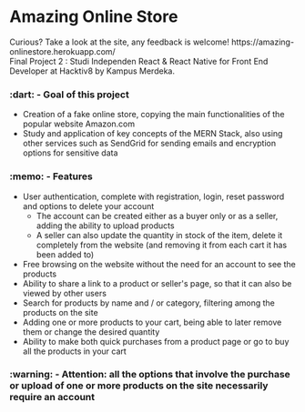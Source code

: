 <h1>Amazing Online Store</h1>
<div>Curious? Take a look at the site, any feedback is welcome! https://amazing-onlinestore.herokuapp.com/</div>
Final Project 2 : Studi Independen React & React Native for Front End Developer at Hacktiv8 by Kampus Merdeka.

<h3>:dart: - Goal of this project</h3>
<ul>
  <li>Creation of a fake online store, copying the main functionalities of the popular website Amazon.com</li>
  <li>Study and application of key concepts of the MERN Stack, also using other services such as SendGrid for sending emails and encryption options for sensitive data</li>
</ul>

<h3>:memo: - Features</h3>
<ul>
  <li>
      User authentication, complete with registration, login, reset
      password and options to delete your account
  <ul>
      <li>
          The account can be created either as a buyer only or as
          a seller, adding the ability to upload products
      </li>
    <li>
        A seller can also update the quantity in stock of the
        item, delete it completely from the website (and
        removing it from each cart it has been added to)
    </li>
  </ul>
  </li>

  <li>
      Free browsing on the website without the need for an account to
      see the products
  </li>

  <li>
      Ability to share a link to a product or seller's page, so that
      it can also be viewed by other users
  </li>

  <li>
      Search for products by name and / or category, filtering among
      the products on the site
  </li>

  <li>
      Adding one or more products to your cart, being able to later remove them or change the desired quantity
  </li>

  <li>
      Ability to make both quick purchases from a product page or go to buy all the products in your cart
  </li>
</ul>

<h3>:warning: - Attention: all the options that involve the purchase or upload of one or more products on the site necessarily require an account</h3>
